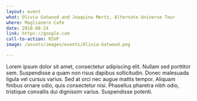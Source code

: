 ```yaml
---
layout: event
what: Olivia Gatwood and Joaquina Mertz, Alternate Universe Tour
where: Maglianero Cafe
date: 2018-08-24
link: https://google.com
call-to-action: RSVP
image: /assets/images/events/Olivia-Gatwood.png

---
```


Lorem ipsum dolor sit amet, consectetur adipiscing elit. Nullam sed porttitor sem. Suspendisse a quam non risus dapibus sollicitudin. Donec malesuada ligula vel cursus varius. Sed at orci nec augue mattis tempor. Aliquam finibus ornare odio, quis consectetur nisi. Phasellus pharetra nibh odio, tristique convallis dui dignissim varius. Suspendisse potenti.
